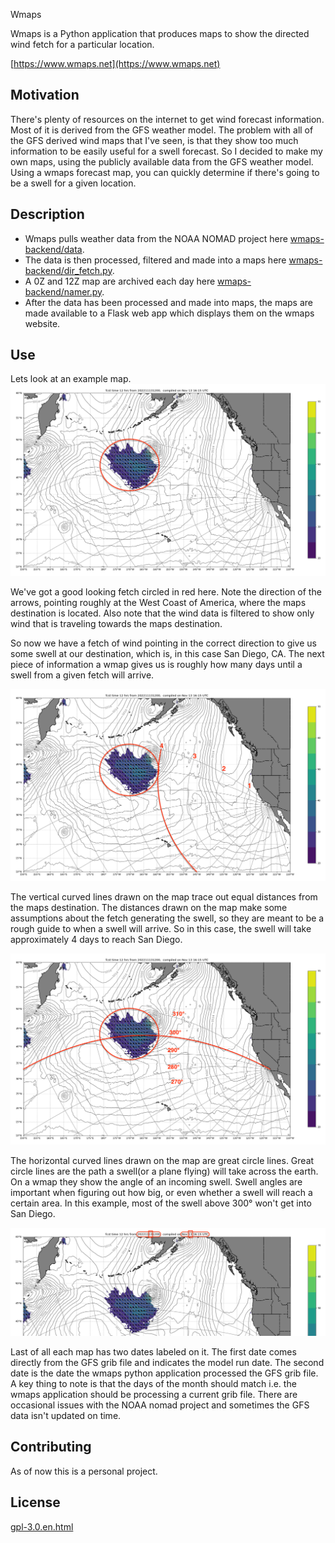  Wmaps

Wmaps is a Python application that produces maps to show the directed wind fetch for a particular location.    

[https://www.wmaps.net](https://www.wmaps.net)

## Motivation

There's plenty of resources on the internet to get wind forecast information.  Most of it is derived from the GFS weather model.  The problem with all of the GFS derived wind maps that I've seen, is that they show too much information to be easily useful for a swell forecast. So I decided to make my own maps, using the publicly available data from the GFS weather model. Using a wmaps forecast map, you can quickly determine if there's going to be a swell for a given location.


## Description

  * Wmaps pulls weather data from the NOAA NOMAD project here [wmaps-backend/data](https://github.com/a-seskunas/wmaps-backend/tree/main/data).   
  * The data is then processed, filtered and made into a maps here [wmaps-backend/dir_fetch.py](https://github.com/a-seskunas/wmaps-backend/blob/main/dir_fetch.py).   
  * A 0Z and 12Z map are archived each day here [wmaps-backend/namer.py](https://github.com/a-seskunas/wmaps-backend/blob/main/namer.py).    
  * After the data has been processed and made into maps, the maps are made available to a Flask web app which displays them on the wmaps website.



## Use

Lets look at an example map.   
![](https://github.com/a-seskunas/wmaps-backend/blob/main/examples/fetch-example.png?raw=true)    

We've got a good looking fetch circled in red here.  Note the direction of the arrows, pointing roughly at the West Coast of America, where the maps destination is located.  Also note that the wind data is filtered to show only wind that is traveling towards the maps destination.     

So now we have a fetch of wind pointing in the correct direction to give us some swell at our destination, which is, in this case San Diego, CA.  The next piece of information a wmap gives us is roughly how many days until a swell from a given fetch will arrive.

![](https://github.com/a-seskunas/wmaps-backend/blob/main/examples/days-example.png?raw=true)

The vertical curved lines drawn on the map trace out equal distances from the maps destination.  The distances drawn on the map make some assumptions about the fetch generating the swell, so they are meant to be a rough guide to when a swell will arrive.  So in this case, the swell will take approximately 4 days to reach San Diego.   

![](https://github.com/a-seskunas/wmaps-backend/blob/main/examples/dir-example.png?raw=true)


The horizontal curved lines drawn on the map are great circle lines.  Great circle lines are the path a swell(or a plane flying) will take across the earth.  On a wmap they show the angle of an incoming swell.  Swell angles are important when figuring out how big, or even whether a swell will reach a certain area.  In this example, most of the swell above 300° won't get into San Diego.

![](https://github.com/a-seskunas/wmaps-backend/blob/main/examples/date-example.png?raw=true)

Last of all each map has two dates labeled on it.  The first date comes directly from the GFS grib file and indicates the model run date.  The second date is the date the wmaps python application processed the GFS grib file.  A key thing to note is that the days of the month should match i.e. the wmaps application should be processing a current grib file.   There are occasional issues with the NOAA nomad project and sometimes the GFS data isn't updated on time.  

## Contributing

As of now this is a personal project.

## License

[gpl-3.0.en.html](https://www.gnu.org/licenses/gpl-3.0.en.html)
